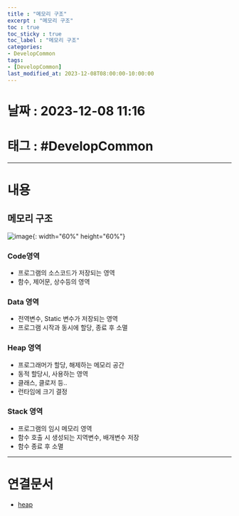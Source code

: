 ```yaml
---
title : "메모리 구조"
excerpt : "메모리 구조"
toc : true
toc_sticky : true
toc_label : "메모리 구조"
categories:
- DevelopCommon
tags:
- [DevelopCommon]
last_modified_at: 2023-12-08T08:00:00-10:00:00
---
```


# 날짜 : 2023-12-08 11:16

# 태그 : #DevelopCommon
---

# 내용

## 메모리 구조
  
![image](./../../assets/images/MemoryStructure.png){: width="60%" height="60%"} 

### Code영역
- 프로그램의 소스코드가 저장되는 영역
- 함수, 제어문, 상수등의 영역

### Data 영역
- 전역변수, Static 변수가 저장되는 영역
- 프로그램 시작과 동시에 할당, 종료 후 소멸

### Heap 영역
- 프로그래머가 할당, 해제하는 메모리 공간
- 동적 할당시, 사용하는 영역
- 클래스, 클로저 등..
- 런타임에 크기 결정

### Stack 영역
- 프로그램의 임시 메모리 영역
- 함수 호출 시 생성되는 지역변수, 배개변수 저장
- 함수 종료 후 소멸

---

# 연결문서
- [heap](../../자료구조/자료구조-heap)